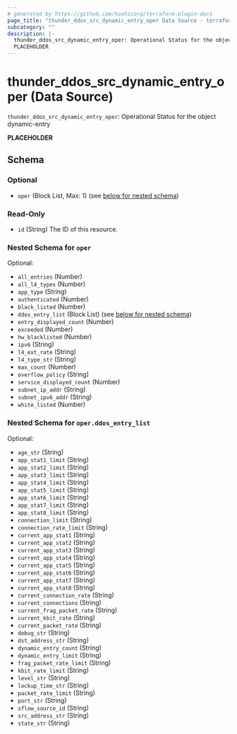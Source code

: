 ```yaml
---
# generated by https://github.com/hashicorp/terraform-plugin-docs
page_title: "thunder_ddos_src_dynamic_entry_oper Data Source - terraform-provider-thunder"
subcategory: ""
description: |-
  thunder_ddos_src_dynamic_entry_oper: Operational Status for the object dynamic-entry
  PLACEHOLDER
---
```


# thunder_ddos_src_dynamic_entry_oper (Data Source)

`thunder_ddos_src_dynamic_entry_oper`: Operational Status for the object dynamic-entry

__PLACEHOLDER__



<!-- schema generated by tfplugindocs -->
## Schema

### Optional

- `oper` (Block List, Max: 1) (see [below for nested schema](#nestedblock--oper))

### Read-Only

- `id` (String) The ID of this resource.

<a id="nestedblock--oper"></a>
### Nested Schema for `oper`

Optional:

- `all_entries` (Number)
- `all_l4_types` (Number)
- `app_type` (String)
- `authenticated` (Number)
- `black_listed` (Number)
- `ddos_entry_list` (Block List) (see [below for nested schema](#nestedblock--oper--ddos_entry_list))
- `entry_displayed_count` (Number)
- `exceeded` (Number)
- `hw_blacklisted` (Number)
- `ipv6` (String)
- `l4_ext_rate` (String)
- `l4_type_str` (String)
- `max_count` (Number)
- `overflow_policy` (String)
- `service_displayed_count` (Number)
- `subnet_ip_addr` (String)
- `subnet_ipv6_addr` (String)
- `white_listed` (Number)

<a id="nestedblock--oper--ddos_entry_list"></a>
### Nested Schema for `oper.ddos_entry_list`

Optional:

- `age_str` (String)
- `app_stat1_limit` (String)
- `app_stat2_limit` (String)
- `app_stat3_limit` (String)
- `app_stat4_limit` (String)
- `app_stat5_limit` (String)
- `app_stat6_limit` (String)
- `app_stat7_limit` (String)
- `app_stat8_limit` (String)
- `connection_limit` (String)
- `connection_rate_limit` (String)
- `current_app_stat1` (String)
- `current_app_stat2` (String)
- `current_app_stat3` (String)
- `current_app_stat4` (String)
- `current_app_stat5` (String)
- `current_app_stat6` (String)
- `current_app_stat7` (String)
- `current_app_stat8` (String)
- `current_connection_rate` (String)
- `current_connections` (String)
- `current_frag_packet_rate` (String)
- `current_kbit_rate` (String)
- `current_packet_rate` (String)
- `debug_str` (String)
- `dst_address_str` (String)
- `dynamic_entry_count` (String)
- `dynamic_entry_limit` (String)
- `frag_packet_rate_limit` (String)
- `kbit_rate_limit` (String)
- `level_str` (String)
- `lockup_time_str` (String)
- `packet_rate_limit` (String)
- `port_str` (String)
- `sflow_source_id` (String)
- `src_address_str` (String)
- `state_str` (String)


